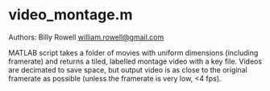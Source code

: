 # video_montage.m

Authors: Billy Rowell <william.rowell@gmail.com>

MATLAB script takes a folder of movies with uniform dimensions (including 
framerate) and returns a tiled, labelled montage video with a key file.
Videos are decimated to save space, but output video is as close to the 
original framerate as possible (unless the framerate is very low, <4 fps). 
